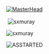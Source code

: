 [![MasterHead](https://user-images.githubusercontent.com/85844486/162139167-976d2d88-9619-4081-bc34-ac78d994e5ab.png)](https://discord.gg/XSWWCEhURx)


<p>&nbsp;<img align="center" src="https://github-readme-stats.vercel.app/api?username=sxmuray&show_icons=true&theme=dark&locale=en" alt="sxmuray" /></p>

<p><img align="center" src="https://github-readme-streak-stats.herokuapp.com/?user=sxmuray&theme=dark" alt="sxmuray" /></p>

![ASSTARTED](https://user-images.githubusercontent.com/85844486/162133330-155563d0-24f1-4330-a1b2-835c9bfb3f40.png)
